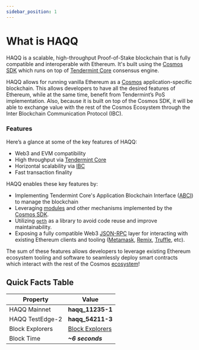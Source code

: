 ```yaml
---
sidebar_position: 1
---
```


# What is HAQQ

HAQQ is a scalable, high-throughput Proof-of-Stake blockchain that is fully compatible and
interoperable with Ethereum. It's built using the [Cosmos SDK](https://github.com/cosmos/cosmos-sdk/) which runs on top of [Tendermint Core](https://github.com/tendermint/tendermint) consensus engine.

HAQQ allows for running vanilla Ethereum as a [Cosmos](https://cosmos.network/)
application-specific blockchain. This allows developers to have all the desired features of
Ethereum, while at the same time, benefit from Tendermint’s PoS implementation. Also, because it is
built on top of the Cosmos SDK, it will be able to exchange value with the rest of the Cosmos
Ecosystem through the Inter Blockchain Communication Protocol (IBC).

### Features

Here’s a glance at some of the key features of HAQQ:

- Web3 and EVM compatibility
- High throughput via [Tendermint Core](https://github.com/tendermint/tendermint)
- Horizontal scalability via [IBC](https://cosmos.network/ibc)
- Fast transaction finality

HAQQ enables these key features by:

- Implementing Tendermint Core's Application Blockchain Interface ([ABCI](https://docs.tendermint.com/master/spec/abci/)) to manage the blockchain
- Leveraging [modules](https://docs.cosmos.network/master/building-modules/intro.html) and other mechanisms implemented by the [Cosmos SDK](https://docs.cosmos.network/).
- Utilizing [`geth`](https://github.com/ethereum/go-ethereum) as a library to avoid code reuse and improve maintainability.
- Exposing a fully compatible Web3 [JSON-RPC](../api/json-rpc/server.md) layer for interacting with existing Ethereum clients and tooling ([Metamask](../guides/key-wallets/metamask.md), [Remix](../guides/tools/remix.md), [Truffle](../guides/tools/truffle.md), etc).

The sum of these features allows developers to leverage existing Ethereum ecosystem tooling and
software to seamlessly deploy smart contracts which interact with the rest of the Cosmos
[ecosystem](https://cosmos.network/ecosystem)!

## Quick Facts Table

| Property        | Value                                           |
| --------------- | ----------------------------------------------- |
| HAQQ Mainnet    | **haqq_11235-1**                                  |
| HAQQ TestEdge-2 | **haqq_54211-3**                                  |
| Block Explorers | [Block Explorers](../explorers) |
| Block Time      | ***~6 seconds***                                     |
